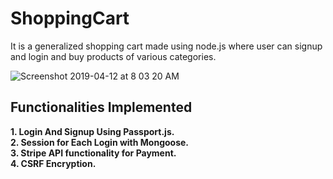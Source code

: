 # ShoppingCart
It is a generalized shopping cart made using node.js where user can signup and login and buy products of various categories.

![Screenshot 2019-04-12 at 8 03 20 AM](https://user-images.githubusercontent.com/22425638/58051223-41616900-7b6f-11e9-9a04-9b5ebd8a536b.png)


## Functionalities Implemented
<b> 1. Login And Signup Using Passport.js. </b> <br>
<b> 2. Session for Each Login with Mongoose. </b> <br>
<b> 3. Stripe API functionality for Payment. </b> <br>
<b> 4. CSRF Encryption. </b>
